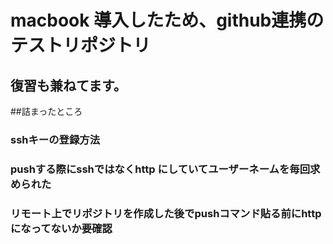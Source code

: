 # macbook 導入したため、github連携のテストリポジトリ
## 復習も兼ねてます。

##詰まったところ
### sshキーの登録方法
### pushする際にsshではなくhttp にしていてユーザーネームを毎回求められた
### リモート上でリポジトリを作成した後でpushコマンド貼る前にhttpになってないか要確認

